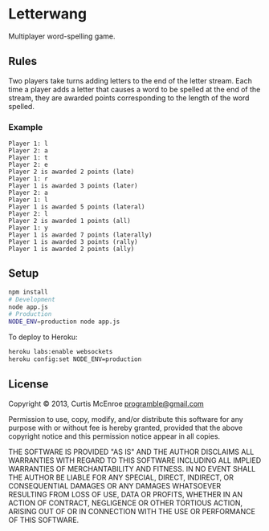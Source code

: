 # Letterwang

Multiplayer word-spelling game.

## Rules

Two players take turns adding letters to the end of the letter stream.
Each time a player adds a letter that causes a word to be spelled at the
end of the stream, they are awarded points corresponding to the length
of the word spelled.

### Example

```
Player 1: l
Player 2: a
Player 1: t
Player 2: e
Player 2 is awarded 2 points (late)
Player 1: r
Player 1 is awarded 3 points (later)
Player 2: a
Player 1: l
Player 1 is awarded 5 points (lateral)
Player 2: l
Player 2 is awarded 1 points (all)
Player 1: y
Player 1 is awarded 7 points (laterally)
Player 1 is awarded 3 points (rally)
Player 1 is awarded 2 points (ally)
```

## Setup

```sh
npm install
# Development
node app.js
# Production
NODE_ENV=production node app.js
```

To deploy to Heroku:

```sh
heroku labs:enable websockets
heroku config:set NODE_ENV=production
```

## License

Copyright © 2013, Curtis McEnroe <programble@gmail.com>

Permission to use, copy, modify, and/or distribute this software for any
purpose with or without fee is hereby granted, provided that the above
copyright notice and this permission notice appear in all copies.

THE SOFTWARE IS PROVIDED "AS IS" AND THE AUTHOR DISCLAIMS ALL WARRANTIES
WITH REGARD TO THIS SOFTWARE INCLUDING ALL IMPLIED WARRANTIES OF
MERCHANTABILITY AND FITNESS. IN NO EVENT SHALL THE AUTHOR BE LIABLE FOR
ANY SPECIAL, DIRECT, INDIRECT, OR CONSEQUENTIAL DAMAGES OR ANY DAMAGES
WHATSOEVER RESULTING FROM LOSS OF USE, DATA OR PROFITS, WHETHER IN AN
ACTION OF CONTRACT, NEGLIGENCE OR OTHER TORTIOUS ACTION, ARISING OUT OF
OR IN CONNECTION WITH THE USE OR PERFORMANCE OF THIS SOFTWARE.
